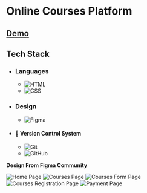 # Online Courses Platform

## [Demo](https://mahmoud-abuyoussef.github.io/Online_Courses_Platform/)

## Tech Stack

- ### Languages

  - ![HTML](https://img.shields.io/badge/HTML-%23E34F26.svg?logo=html5&logoColor=white)
  - ![CSS](https://img.shields.io/badge/CSS-1572B6?logo=css3&logoColor=fff)

- ### Design

  - ![Figma](https://img.shields.io/badge/Figma-F24E1E?logo=figma&logoColor=white)

- #### 🔖 Version Control System
  - ![Git](https://img.shields.io/badge/Git-F05032?logo=git&logoColor=fff)
  - ![GitHub](https://img.shields.io/badge/GitHub-%23121011.svg?logo=github&logoColor=white)

**Design From Figma Community**

![Home Page](https://github.com/mahmoud-abuyoussef/Online_Courses_Platform/blob/main/design/home.png)
![Courses Page](https://github.com/mahmoud-abuyoussef/Online_Courses_Platform/blob/main/design/courses-page.png)
![Courses Form Page](https://github.com/mahmoud-abuyoussef/Online_Courses_Platform/blob/main/design/registeration.png)
![Courses Registration Page](https://github.com/mahmoud-abuyoussef/Online_Courses_Platform/blob/main/design/course-registration.png)
![Payment Page](https://github.com/mahmoud-abuyoussef/Online_Courses_Platform/blob/main/design/payment.png)
